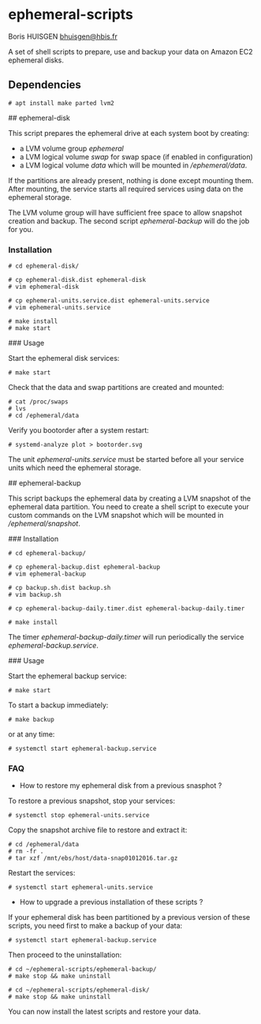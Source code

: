 
# ephemeral-scripts

Boris HUISGEN <bhuisgen@hbis.fr>

A set of shell scripts to prepare, use and backup your data on Amazon EC2 ephemeral disks.

## Dependencies

    # apt install make parted lvm2

## ephemeral-disk

This script prepares the ephemeral drive at each system boot by creating:
* a LVM volume group *ephemeral*
* a LVM logical volume *swap* for swap space (if enabled in configuration)
* a LVM logical volume *data* which will be mounted in */ephemeral/data*.

If the partitions are already present, nothing is done except mounting them. After mounting, the service starts all required services using data on the ephemeral storage.

The LVM volume group will have sufficient free space to allow snapshot creation and backup. The second script *ephemeral-backup* will do the job for you.

### Installation

    # cd ephemeral-disk/

    # cp ephemeral-disk.dist ephemeral-disk
    # vim ephemeral-disk

    # cp ephemeral-units.service.dist ephemeral-units.service
    # vim ephemeral-units.service

    # make install
    # make start

### Usage

Start the ephemeral disk services:

    # make start

Check that the data and swap partitions are created and mounted:

    # cat /proc/swaps
    # lvs
    # cd /ephemeral/data

Verify you bootorder after a system restart:

    # systemd-analyze plot > bootorder.svg

The unit *ephemeral-units.service* must be started before all your service units which need the ephemeral storage.

## ephemeral-backup

This script backups the ephemeral data by creating a LVM snapshot of the ephemeral data partition. You need to create a shell script to execute your custom commands on the LVM snapshot which will be mounted in */ephemeral/snapshot*.

### Installation

    # cd ephemeral-backup/

    # cp ephemeral-backup.dist ephemeral-backup
    # vim ephemeral-backup

    # cp backup.sh.dist backup.sh
    # vim backup.sh

    # cp ephemeral-backup-daily.timer.dist ephemeral-backup-daily.timer

    # make install

The timer *ephemeral-backup-daily.timer* will run periodically the service *ephemeral-backup.service*.

### Usage

Start the ephemeral backup service:

    # make start

To start a backup immediately:

    # make backup

or at any time:

    # systemctl start ephemeral-backup.service

### FAQ

* How to restore my ephemeral disk from a previous snasphot ?

To restore a previous snapshot, stop your services:

    # systemctl stop ephemeral-units.service

Copy the snapshot archive file to restore and extract it:

    # cd /ephemeral/data
    # rm -fr .
    # tar xzf /mnt/ebs/host/data-snap01012016.tar.gz

Restart the services:

    # systemctl start ephemeral-units.service

* How to upgrade a previous installation of these scripts ?

If your ephemeral disk has been partitioned by a previous version of these scripts, you need first to make a backup of your data:

    # systemctl start ephemeral-backup.service

Then proceed to the uninstallation:

    # cd ~/ephemeral-scripts/ephemeral-backup/
    # make stop && make uninstall

    # cd ~/ephemeral-scripts/ephemeral-disk/
    # make stop && make uninstall

You can now install the latest scripts and restore your data.
